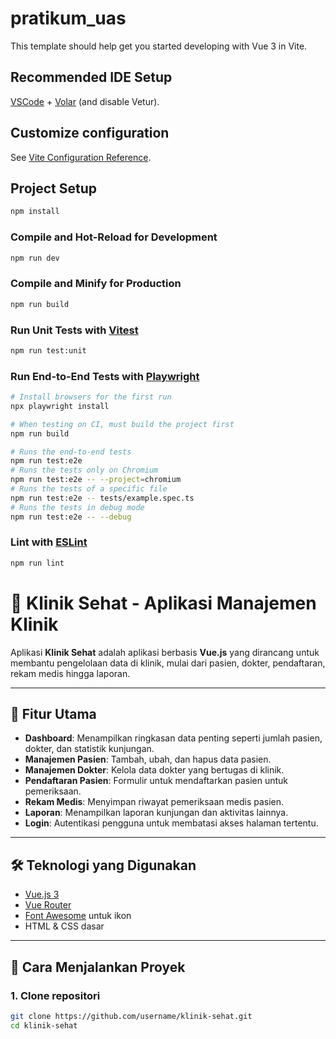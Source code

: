 # pratikum_uas

This template should help get you started developing with Vue 3 in Vite.

## Recommended IDE Setup

[VSCode](https://code.visualstudio.com/) + [Volar](https://marketplace.visualstudio.com/items?itemName=Vue.volar) (and disable Vetur).

## Customize configuration

See [Vite Configuration Reference](https://vite.dev/config/).

## Project Setup

```sh
npm install
```

### Compile and Hot-Reload for Development

```sh
npm run dev
```

### Compile and Minify for Production

```sh
npm run build
```

### Run Unit Tests with [Vitest](https://vitest.dev/)

```sh
npm run test:unit
```

### Run End-to-End Tests with [Playwright](https://playwright.dev)

```sh
# Install browsers for the first run
npx playwright install

# When testing on CI, must build the project first
npm run build

# Runs the end-to-end tests
npm run test:e2e
# Runs the tests only on Chromium
npm run test:e2e -- --project=chromium
# Runs the tests of a specific file
npm run test:e2e -- tests/example.spec.ts
# Runs the tests in debug mode
npm run test:e2e -- --debug
```

### Lint with [ESLint](https://eslint.org/)

```sh
npm run lint
```


# 🏥 Klinik Sehat - Aplikasi Manajemen Klinik

Aplikasi **Klinik Sehat** adalah aplikasi berbasis **Vue.js** yang dirancang untuk membantu pengelolaan data di klinik, mulai dari pasien, dokter, pendaftaran, rekam medis hingga laporan.

---

## 📌 Fitur Utama

- **Dashboard**: Menampilkan ringkasan data penting seperti jumlah pasien, dokter, dan statistik kunjungan.
- **Manajemen Pasien**: Tambah, ubah, dan hapus data pasien.
- **Manajemen Dokter**: Kelola data dokter yang bertugas di klinik.
- **Pendaftaran Pasien**: Formulir untuk mendaftarkan pasien untuk pemeriksaan.
- **Rekam Medis**: Menyimpan riwayat pemeriksaan medis pasien.
- **Laporan**: Menampilkan laporan kunjungan dan aktivitas lainnya.
- **Login**: Autentikasi pengguna untuk membatasi akses halaman tertentu.

---

## 🛠️ Teknologi yang Digunakan

- [Vue.js 3](https://vuejs.org/)
- [Vue Router](https://router.vuejs.org/)
- [Font Awesome](https://fontawesome.com/) untuk ikon
- HTML & CSS dasar

---

## 🚀 Cara Menjalankan Proyek

### 1. Clone repositori

```bash
git clone https://github.com/username/klinik-sehat.git
cd klinik-sehat
